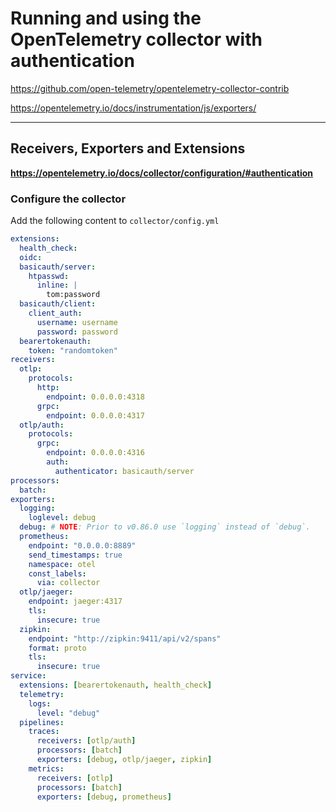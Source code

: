 # Running and using the OpenTelemetry collector with authentication

https://github.com/open-telemetry/opentelemetry-collector-contrib

https://opentelemetry.io/docs/instrumentation/js/exporters/

---

## Receivers, Exporters and Extensions

**https://opentelemetry.io/docs/collector/configuration/#authentication**

### Configure the collector
Add the following content to `collector/config.yml`

```yml
extensions:
  health_check:
  oidc:
  basicauth/server:
    htpasswd:
      inline: |
        tom:password
  basicauth/client:
    client_auth:
      username: username
      password: password
  bearertokenauth:
    token: "randomtoken"
receivers:
  otlp:
    protocols:
      http:
        endpoint: 0.0.0.0:4318
      grpc:
        endpoint: 0.0.0.0:4317
  otlp/auth:
    protocols:
      grpc:
        endpoint: 0.0.0.0:4316
        auth:
          authenticator: basicauth/server
processors:
  batch:
exporters:
  logging:
    loglevel: debug
  debug: # NOTE: Prior to v0.86.0 use `logging` instead of `debug`.
  prometheus:
    endpoint: "0.0.0.0:8889"
    send_timestamps: true
    namespace: otel
    const_labels:
      via: collector
  otlp/jaeger:
    endpoint: jaeger:4317
    tls:
      insecure: true
  zipkin:
    endpoint: "http://zipkin:9411/api/v2/spans"
    format: proto
    tls:
      insecure: true
service:
  extensions: [bearertokenauth, health_check]
  telemetry:
    logs:
      level: "debug"
  pipelines:
    traces:
      receivers: [otlp/auth]
      processors: [batch]
      exporters: [debug, otlp/jaeger, zipkin]
    metrics:
      receivers: [otlp]
      processors: [batch]
      exporters: [debug, prometheus]
```
